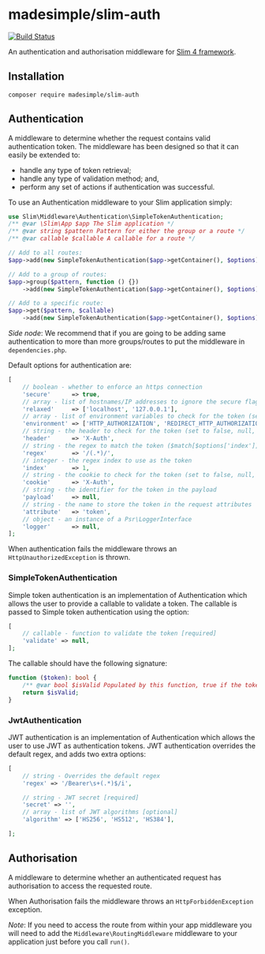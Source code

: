# madesimple/slim-auth
[![Build Status](https://travis-ci.org/pdscopes/slim-auth.svg?branch=master)](https://travis-ci.org/pdscopes/slim-auth)

An authentication and authorisation middleware for [Slim 4 framework](https://www.slimframework.com/).

## Installation
```
composer require madesimple/slim-auth
```

## Authentication
A middleware to determine whether the request contains valid authentication token. The middleware has been designed so that it can easily be extended to:

* handle any type of token retrieval;
* handle any type of validation method; and,
* perform any set of actions if authentication was successful.

To use an Authentication middleware to your Slim application simply:
```php
use Slim\Middleware\Authentication\SimpleTokenAuthentication;
/** @var \Slim\App $app The Slim application */
/** @var string $pattern Pattern for either the group or a route */
/** @var callable $callable A callable for a route */

// Add to all routes:
$app->add(new SimpleTokenAuthentication($app->getContainer(), $options));

// Add to a group of routes:
$app->group($pattern, function () {})
    ->add(new SimpleTokenAuthentication($app->getContainer(), $options));

// Add to a specific route:
$app->get($pattern, $callable)
    ->add(new SimpleTokenAuthentication($app->getContainer(), $options));
```

*Side node*: We recommend that if you are going to be adding same authentication to more than more groups/routes to put the middleware in `dependencies.php`.


Default options for authentication are:
```php
[
    // boolean - whether to enforce an https connection
    'secure'      => true,
    // array - list of hostnames/IP addresses to ignore the secure flag
    'relaxed'     => ['localhost', '127.0.0.1'],
    // array - list of environment variables to check for the token (set to an empty array to skip)
    'environment' => ['HTTP_AUTHORIZATION', 'REDIRECT_HTTP_AUTHORIZATION'],
    // string - the header to check for the token (set to false, null, or '' to skip)
    'header'      => 'X-Auth',
    // string - the regex to match the token ($match[$options['index']] is used as the token)
    'regex'       => '/(.*)/',
    // integer - the regex index to use as the token
    'index'       => 1,
    // string - the cookie to check for the token (set to false, null, or '' to skip)
    'cookie'      => 'X-Auth',
    // string - the identifier for the token in the payload
    'payload'     => null,
    // string - the name to store the token in the request attributes
    'attribute'   => 'token',
    // object - an instance of a Psr\LoggerInterface
    'logger'      => null,
];
```


When authentication fails the middleware throws an `HttpUnauthorizedException` is thrown.

### SimpleTokenAuthentication
Simple token authentication is an implementation of Authentication which allows the user to provide a callable to validate a token. The callable is passed to Simple token authentication using the option:
```php
[
    // callable - function to validate the token [required]
    'validate' => null,
];
```

The callable should have the following signature:
```php
function ($token): bool {
    /** @var bool $isValid Populated by this function, true if the token is valid */
    return $isValid;
}
```

### JwtAuthentication
JWT authentication is an implementation of Authentication which allows the user to use JWT as authentication tokens. JWT authentication overrides the default regex, and adds two extra options:
```php
[
    // string - Overrides the default regex
    'regex' => '/Bearer\s+(.*)$/i',

    // string - JWT secret [required]
    'secret' => '',
    // array - list of JWT algorithms [optional]
    'algorithm' => ['HS256', 'HS512', 'HS384'],

];
```


## Authorisation
A middleware to determine whether an authenticated request has authorisation to access the requested route.

When Authorisation fails the middleware throws an `HttpForbiddenException` exception.

_Note_: If you need to access the route from within your app middleware you will need to add the `Middleware\RoutingMiddleware` middleware to your application just before you call `run()`.
